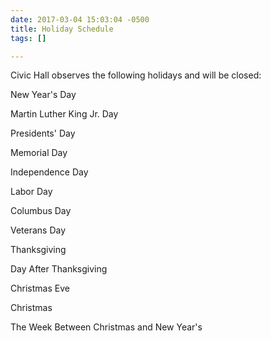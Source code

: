 ```yaml
---
date: 2017-03-04 15:03:04 -0500
title: Holiday Schedule
tags: []

---
```

Civic Hall observes the following holidays and will be closed:

New Year's Day

Martin Luther King Jr. Day

Presidents' Day

Memorial Day

Independence Day

Labor Day

Columbus Day

Veterans Day

Thanksgiving

Day After Thanksgiving

Christmas Eve

Christmas

The Week Between Christmas and New Year's